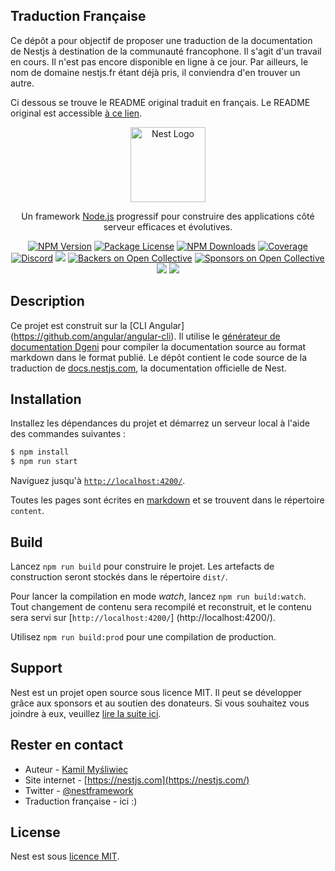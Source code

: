 ## Traduction Française

Ce dépôt a pour objectif de proposer une traduction de la documentation de Nestjs à destination de la communauté francophone. Il s'agit d'un travail en cours. Il n'est pas encore disponible en ligne à ce jour. Par ailleurs, le nom de domaine nestjs.fr étant déjà pris, il conviendra d'en trouver un autre.

Ci dessous se trouve le README original traduit en français.
Le README original est accessible <a href="https://github.com/nestjs/docs.nestjs.com/blob/master/README.md">à ce lien</a>.


<p align="center">
  <a href="http://nestjs.com/" target="blank"><img src="https://nestjs.com/img/logo-small.svg" width="120" alt="Nest Logo" /></a>
</p>

  <p align="center">Un framework  <a href="http://nodejs.org" target="_blank">Node.js</a> progressif pour construire des applications côté serveur efficaces et évolutives.</p>
    <p align="center">
<a href="https://www.npmjs.com/~nestjscore"><img src="https://img.shields.io/npm/v/@nestjs/core.svg" alt="NPM Version" /></a>
<a href="https://www.npmjs.com/~nestjscore"><img src="https://img.shields.io/npm/l/@nestjs/core.svg" alt="Package License" /></a>
<a href="https://www.npmjs.com/~nestjscore"><img src="https://img.shields.io/npm/dm/@nestjs/core.svg" alt="NPM Downloads" /></a>
<a href="https://coveralls.io/github/nestjs/nest?branch=master"><img src="https://coveralls.io/repos/github/nestjs/nest/badge.svg?branch=master#6" alt="Coverage" /></a>
<a href="https://discord.gg/G7Qnnhy" target="_blank"><img src="https://img.shields.io/badge/discord-online-brightgreen.svg" alt="Discord"/></a>
  <a href="https://dev.to/nestjs"><img src="https://img.shields.io/badge/blog-dev.to-green"/></a>
<a href="https://opencollective.com/nest#backer"><img src="https://opencollective.com/nest/backers/badge.svg" alt="Backers on Open Collective" /></a>
<a href="https://opencollective.com/nest#sponsor"><img src="https://opencollective.com/nest/sponsors/badge.svg" alt="Sponsors on Open Collective" /></a>
  <a href="https://paypal.me/kamilmysliwiec"><img src="https://img.shields.io/badge/Donate-PayPal-dc3d53.svg"/></a>
  <a href="https://twitter.com/nestframework"><img src="https://img.shields.io/twitter/follow/nestframework.svg?style=social&label=Follow"></a>
</p>
  <!--[![Backers on Open Collective](https://opencollective.com/nest/backers/badge.svg)](https://opencollective.com/nest#backer)
  [![Sponsors on Open Collective](https://opencollective.com/nest/sponsors/badge.svg)](https://opencollective.com/nest#sponsor)-->

## Description

Ce projet est construit sur la [CLI Angular] (https://github.com/angular/angular-cli). Il utilise le [générateur de documentation Dgeni](https://github.com/angular/dgeni) pour compiler la documentation source au format markdown dans le format publié. Le dépôt contient le code source de la traduction de [docs.nestjs.com](https://docs.nestjs.com), la documentation officielle de Nest.

## Installation

Installez les dépendances du projet et démarrez un serveur local à l'aide des commandes suivantes :

```bash
$ npm install
$ npm run start
```

Naviguez jusqu'à [`http://localhost:4200/`](http://localhost:4200/).

Toutes les pages sont écrites en [markdown](https://github.com/adam-p/markdown-here/wiki/Markdown-Cheatsheet) et se trouvent dans le répertoire `content`.

## Build

Lancez `npm run build` pour construire le projet. Les artefacts de construction seront stockés dans le répertoire `dist/`.

Pour lancer la compilation en mode _watch_, lancez `npm run build:watch`. Tout changement de contenu sera recompilé et reconstruit, et le contenu sera servi sur [`http://localhost:4200/`] (http://localhost:4200/).

Utilisez `npm run build:prod` pour une compilation de production.

## Support

Nest est un projet open source sous licence MIT. Il peut se développer grâce aux sponsors et au soutien des donateurs. Si vous souhaitez vous joindre à eux, veuillez [lire la suite ici](https://opencollective.com/nest).

## Rester en contact

- Auteur - [Kamil Myśliwiec](https://twitter.com/kammysliwiec)
- Site internet - [https://nestjs.com](https://nestjs.com/)
- Twitter - [@nestframework](https://twitter.com/nestframework)
- Traduction française - ici :)

## License

Nest est sous [licence MIT](LICENSE).
